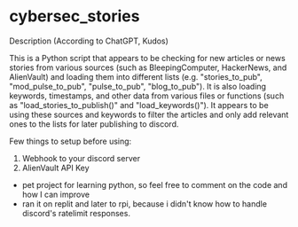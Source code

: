 # cybersec_stories

Description (According to ChatGPT, Kudos)

This is a Python script that appears to be checking for new articles or news stories from various sources (such as BleepingComputer, HackerNews, and AlienVault) and loading them into different lists (e.g. "stories_to_pub", "mod_pulse_to_pub", "pulse_to_pub", "blog_to_pub"). It is also loading keywords, timestamps, and other data from various files or functions (such as "load_stories_to_publish()" and "load_keywords()"). It appears to be using these sources and keywords to filter the articles and only add relevant ones to the lists for later publishing to discord.

Few things to setup before using:
1. Webhook to your discord server
2. AlienVault API Key

- pet project for learning python, so feel free to comment on the code and how I can improve
- ran it on replit and later to rpi, because i didn't know how to handle discord's ratelimit responses. 